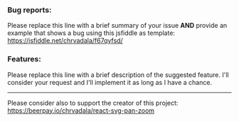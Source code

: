 ### Bug reports:
Please replace this line with a brief summary of your issue **AND** provide an example that shows a bug using this jsfiddle as template:
https://jsfiddle.net/chrvadala/f67qyfsd/

### Features:
Please replace this line with a brief description of the suggested feature.
I'll consider your request and I'll implement it as long as I have a chance.

------------------------------------------------------------------------------------------
Please consider also to support the creator of this project: https://beerpay.io/chrvadala/react-svg-pan-zoom

